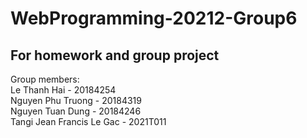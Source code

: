 # WebProgramming-20212-Group6

For homework and group project
-------------------------------
Group members:<br/>
Le Thanh Hai - 20184254<br/>
Nguyen Phu Truong - 20184319<br/>
Nguyen Tuan Dung - 20184246<br/>
Tangi Jean Francis Le Gac - 2021T011<br/>
